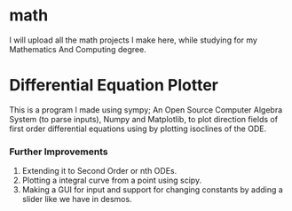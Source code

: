 # math
I will upload all the math projects I make here, while studying for my Mathematics And Computing degree.

# Differential Equation Plotter
This is a program I made using sympy; An Open Source Computer Algebra System (to parse inputs), Numpy and Matplotlib, to plot direction fields of first order differential equations using by plotting isoclines of the ODE.

### Further Improvements
1. Extending it to Second Order or nth ODEs.
2. Plotting a integral curve from a point using scipy.
3. Making a GUI for input and support for changing constants by adding a slider like we have in desmos.
